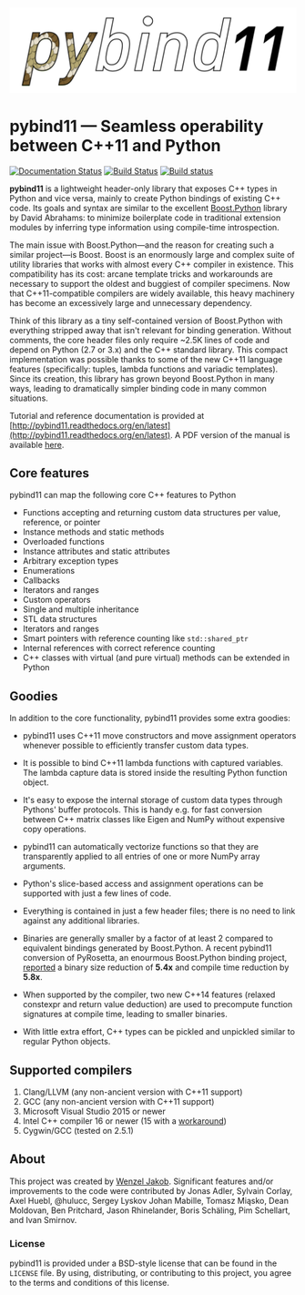 ![pybind11 logo](https://github.com/pybind/pybind11/raw/master/docs/pybind11-logo.png)

# pybind11 — Seamless operability between C++11 and Python

[![Documentation Status](https://readthedocs.org/projects/pybind11/badge/?version=latest)](http://pybind11.readthedocs.org/en/latest/?badge=latest)
[![Build Status](https://travis-ci.org/pybind/pybind11.svg?branch=master)](https://travis-ci.org/pybind/pybind11)
[![Build status](https://ci.appveyor.com/api/projects/status/riaj54pn4h08xy40?svg=true)](https://ci.appveyor.com/project/wjakob/pybind11)

**pybind11** is a lightweight header-only library that exposes C++ types in Python
and vice versa, mainly to create Python bindings of existing C++ code. Its
goals and syntax are similar to the excellent
[Boost.Python](http://www.boost.org/doc/libs/1_58_0/libs/python/doc/) library
by David Abrahams: to minimize boilerplate code in traditional extension
modules by inferring type information using compile-time introspection.

The main issue with Boost.Python—and the reason for creating such a similar
project—is Boost. Boost is an enormously large and complex suite of utility
libraries that works with almost every C++ compiler in existence. This
compatibility has its cost: arcane template tricks and workarounds are
necessary to support the oldest and buggiest of compiler specimens. Now that
C++11-compatible compilers are widely available, this heavy machinery has
become an excessively large and unnecessary dependency.

Think of this library as a tiny self-contained version of Boost.Python with
everything stripped away that isn't relevant for binding generation. Without
comments, the core header files only require ~2.5K lines of code and depend on
Python (2.7 or 3.x) and the C++ standard library. This compact implementation
was possible thanks to some of the new C++11 language features (specifically:
tuples, lambda functions and variadic templates). Since its creation, this
library has grown beyond Boost.Python in many ways, leading to dramatically
simpler binding code in many common situations.

Tutorial and reference documentation is provided at
[http://pybind11.readthedocs.org/en/latest](http://pybind11.readthedocs.org/en/latest).
A PDF version of the manual is available
[here](https://media.readthedocs.org/pdf/pybind11/latest/pybind11.pdf).

## Core features
pybind11 can map the following core C++ features to Python

- Functions accepting and returning custom data structures per value, reference, or pointer
- Instance methods and static methods
- Overloaded functions
- Instance attributes and static attributes
- Arbitrary exception types
- Enumerations
- Callbacks
- Iterators and ranges
- Custom operators
- Single and multiple inheritance
- STL data structures
- Iterators and ranges
- Smart pointers with reference counting like ``std::shared_ptr``
- Internal references with correct reference counting
- C++ classes with virtual (and pure virtual) methods can be extended in Python

## Goodies
In addition to the core functionality, pybind11 provides some extra goodies:

- pybind11 uses C++11 move constructors and move assignment operators whenever
  possible to efficiently transfer custom data types.

- It is possible to bind C++11 lambda functions with captured variables. The
  lambda capture data is stored inside the resulting Python function object.

- It's easy to expose the internal storage of custom data types through
  Pythons' buffer protocols. This is handy e.g. for fast conversion between
  C++ matrix classes like Eigen and NumPy without expensive copy operations.

- pybind11 can automatically vectorize functions so that they are transparently
  applied to all entries of one or more NumPy array arguments.

- Python's slice-based access and assignment operations can be supported with
  just a few lines of code.

- Everything is contained in just a few header files; there is no need to link
  against any additional libraries.

- Binaries are generally smaller by a factor of at least 2 compared to
  equivalent bindings generated by Boost.Python. A recent pybind11 conversion
  of PyRosetta, an enourmous Boost.Python binding project,
  [reported](http://graylab.jhu.edu/RosettaCon2016/PyRosetta-4.pdf) a binary
  size reduction of **5.4x** and compile time reduction by **5.8x**.

- When supported by the compiler, two new C++14 features (relaxed constexpr and
  return value deduction) are used to precompute function signatures at compile
  time, leading to smaller binaries.

- With little extra effort, C++ types can be pickled and unpickled similar to
  regular Python objects.

## Supported compilers

1. Clang/LLVM (any non-ancient version with C++11 support)
2. GCC (any non-ancient version with C++11 support)
3. Microsoft Visual Studio 2015 or newer
4. Intel C++ compiler 16 or newer (15 with a [workaround](https://github.com/pybind/pybind11/issues/276))
5. Cygwin/GCC (tested on 2.5.1)

## About

This project was created by [Wenzel Jakob](https://www.mitsuba-renderer.org/~wenzel/).
Significant features and/or improvements to the code were contributed by
Jonas Adler,
Sylvain Corlay,
Axel Huebl,
@hulucc,
Sergey Lyskov
Johan Mabille,
Tomasz Miąsko,
Dean Moldovan,
Ben Pritchard,
Jason Rhinelander,
Boris Schäling,
Pim Schellart, and
Ivan Smirnov.

### License

pybind11 is provided under a BSD-style license that can be found in the
``LICENSE`` file. By using, distributing, or contributing to this project,
you agree to the terms and conditions of this license.
